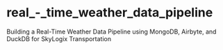 # real_-_time_weather_data_pipeline
Building a Real-Time Weather Data Pipeline using MongoDB, Airbyte, and DuckDB for SkyLogix Transportation
